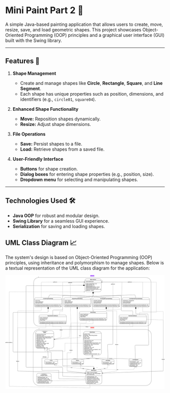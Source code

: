 # Mini Paint Part 2 🎨  

A simple Java-based painting application that allows users to create, move, resize, save, and load geometric shapes. This project showcases Object-Oriented Programming (OOP) principles and a graphical user interface (GUI) built with the Swing library.

---

## Features 🌟  

1. **Shape Management**  
   - Create and manage shapes like **Circle**, **Rectangle**, **Square**, and **Line Segment**.  
   - Each shape has unique properties such as position, dimensions, and identifiers (e.g., `circle01`, `square04`).  

2. **Enhanced Shape Functionality**  
   - **Move:** Reposition shapes dynamically.  
   - **Resize:** Adjust shape dimensions.  

3. **File Operations**  
   - **Save:** Persist shapes to a file.  
   - **Load:** Retrieve shapes from a saved file.

4. **User-Friendly Interface**  
   - **Buttons** for shape creation.  
   - **Dialog boxes** for entering shape properties (e.g., position, size).  
   - **Dropdown menu** for selecting and manipulating shapes.

---

## Technologies Used 🛠️  

- **Java OOP** for robust and modular design.  
- **Swing Library** for a seamless GUI experience.  
- **Serialization** for saving and loading shapes.

## UML Class Diagram 📈  

The system's design is based on Object-Oriented Programming (OOP) principles, using inheritance and polymorphism to manage shapes. Below is a textual representation of the UML class diagram for the application:

![UML Diagram](_Lab8_UML.png)
